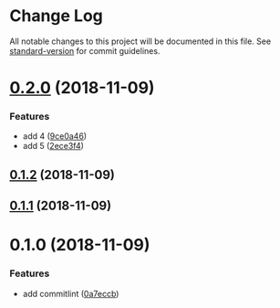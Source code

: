 # Change Log

All notable changes to this project will be documented in this file. See [standard-version](https://github.com/conventional-changelog/standard-version) for commit guidelines.

<a name="0.2.0"></a>

# [0.2.0](https://github.com/longyiyiyu/just-fortest/compare/v0.1.2...v0.2.0) (2018-11-09)

### Features

- add 4 ([9ce0a46](https://github.com/longyiyiyu/just-fortest/commit/9ce0a46))
- add 5 ([2ece3f4](https://github.com/longyiyiyu/just-fortest/commit/2ece3f4))

<a name="0.1.2"></a>

## [0.1.2](https://github.com/longyiyiyu/just-fortest/compare/v0.1.1...v0.1.2) (2018-11-09)

<a name="0.1.1"></a>

## [0.1.1](https://github.com/longyiyiyu/just-fortest/compare/v0.1.0...v0.1.1) (2018-11-09)

<a name="0.1.0"></a>

# 0.1.0 (2018-11-09)

### Features

- add commitlint ([0a7eccb](https://github.com/longyiyiyu/just-fortest/commit/0a7eccb))
